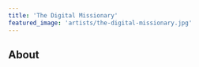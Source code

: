```yaml
---
title: 'The Digital Missionary'
featured_image: 'artists/the-digital-missionary.jpg'
---
```


## About


